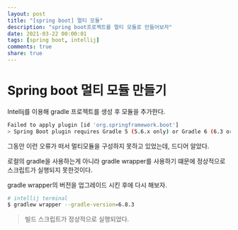 ```yaml
---
layout: post
title: "[spring boot] 멀티 모듈"
description: "spring boot프로젝트를 멀티 모듈로 만들어보자"
date: 2021-03-22 00:00:01
tags: [spring boot, intellij]
comments: true
share: true
---
```


# Spring boot 멀티 모듈 만들기

Intellij를 이용해 gradle 프로젝트를 생성 후 모듈을 추가한다.





```bash
Failed to apply plugin [id 'org.springframework.boot']
> Spring Boot plugin requires Gradle 5 (5.6.x only) or Gradle 6 (6.3 or later). The current version is Gradle 5.2.1
```

그동안 이런 오류가 떠서 멀티모듈을 구성하지 못하고 있었는데, 드디어 알았다.

로컬의 gradle을 사용하는게 아니라 gradle wrapper를 사용하기 떄문에 정상적으로 스크립트가 실행되지 못한것이다.

gradle wrapper의 버전을 업그레이드 시킨 후에 다시 해보자.

```bash
# intellij terminal
$ gradlew wrapper --gradle-version=6.8.3
```

> 빌드 스크립트가 정상적으로 실행되었다.